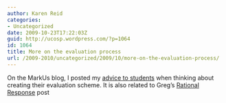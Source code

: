 ```yaml
---
author: Karen Reid
categories:
- Uncategorized
date: 2009-10-23T17:22:03Z
guid: http://ucosp.wordpress.com/?p=1064
id: 1064
title: More on the evaluation process
url: /2009-2010/uncategorized/2009/10/more-on-the-evaluation-process/
---
```


On the MarkUs blog, I posted my [advice to students](http://blog.markusproject.org/?p=622) when thinking about creating their evaluation scheme. It is also related to Greg&#8217;s [Rational Response](http://ucosp.wordpress.com/2009/10/21/a-rational-response-to-an-irrational-environment/) post